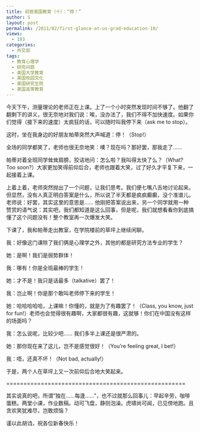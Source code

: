 ```yaml
---
title: 初尝美国教育（十）：“停！”
author: S
layout: post
permalink: /2011/02/first-glance-at-us-grad-education-10/
views:
  - 193
categories:
  - 外交部
tags:
  - 教育心理学
  - 研究问题
  - 美国大学教育
  - 美国校园文化
  - 美国研究生院
  - 美国高等教育
---
```

今天下午，测量理论的老师正在上课。上了一个小时突然发现时间不够了。他翻了翻剩下的讲义，很无奈地对我们说：唉，没办法了，我们不得不加快速度。如果你们觉得（接下来的速度）太疯狂的话，可以随时叫我停下来（ask me to stop）。

这时，坐在我身边的好朋友帕蒂突然大声喊道：停！（Stop!）

全场的同学都笑了，老师也很无奈地笑：噢？现在吗？那好罢，那我走了……

帕蒂对着全班同学耸耸肩膀，狡诘地问：怎么啦？我叫得太快了么？（What? Too soon?）大家更加笑得前仰后合，老师也跟着大笑，过了好久才平复下来，一起接着上课。

上着上着，老师突然抛出了一个问题，让我们思考。我们便七嘴八舌地讨论起来。但显然，没有人真正明白答案是什么，所以说了半天都是疯疯癫癫，没个准谱儿。老师说：好罢，其实这里的意思是…… 他刚把答案说出来，另一个同学就用一种赞赏的语气说：其实吧，我们都知道是这么回事，但是呢，我们就想看看你到底搞懂了这个问题没有！整个教室再一次爆发大笑。

下课了，我和帕蒂走出教室，在学院楼前的草坪上继续闲聊。

我：好像这门课除了我们俩是心理学之外，其他的都是研究方法专业的学生？

她：是啊！我们是弱势群体！

我：哪有！你是全班最棒的学生！

她：才不是！我只是话最多（talkative）罢了！

我：岂止啊！你是那个敢叫老师停下来的学生！

她：哈哈哈哈哈，上课嘛！你懂的，就是为了有趣罢了！（Class, you know, just for fun!）老师也会觉得很有趣啊，大家都很有趣，这就够！你们在中国没有这样的场面吗？

我：怎么说呢，比较少吧…… 我们多半上课还是很严肃的。

她：那你现在来了这儿，岂不是感觉很好！（You&#8217;re feeling great, I bet!）

我：唔，还真不坏！（Not bad, actually!）

于是，两个人在草坪上又一次前仰后合地大笑起来。

====================================================

其实说真的吧，所谓“独在……每逢……”，也不过就那么回事儿：早起辛劳，咖啡蛋糕。两堂小课，作业数稿。动可飞盘，静则泡澡。虎啸尚可闻，已见傍地跑。且贪欢笑犹难尽，岂敢烦恼？

谨以此胡诌，祝各位新春快乐！